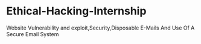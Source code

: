 # Ethical-Hacking-Internship
Website Vulnerability and exploit,Security,Disposable E-Mails And Use Of A Secure Email System
